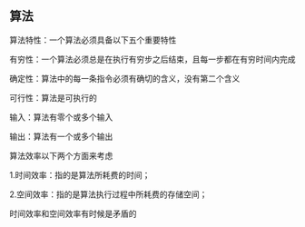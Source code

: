 ## 算法

算法特性：一个算法必须具备以下五个重要特性

有穷性：一个算法必须总是在执行有穷步之后结束，且每一步都在有穷时间内完成

确定性：算法中的每一条指令必须有确切的含义，没有第二个含义

可行性：算法是可执行的

输入：算法有零个或多个输入

输出：算法有一个或多个输出



算法效率以下两个方面来考虑

1.时间效率：指的是算法所耗费的时间；

2.空间效率：指的是算法执行过程中所耗费的存储空间；

时间效率和空间效率有时候是矛盾的